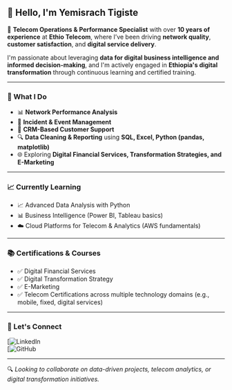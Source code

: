 ## 👋 Hello, I'm Yemisrach Tigiste

📡 **Telecom Operations & Performance Specialist** with over **10 years of experience** at **Ethio Telecom**, where I’ve been driving **network quality**, **customer satisfaction**, and **digital service delivery**.

I'm passionate about leveraging **data for digital business intelligence and informed decision-making**, and I'm actively engaged in **Ethiopia's digital transformation** through continuous learning and certified training.

---

### 🧠 What I Do

- 📊 **Network Performance Analysis**  
- 🚨 **Incident & Event Management**  
- 💬 **CRM-Based Customer Support**  
- 🔍 **Data Cleaning & Reporting** using **SQL, Excel, Python (pandas, matplotlib)**  
- 🌐 Exploring **Digital Financial Services, Transformation Strategies, and E-Marketing**

---

### 📈 Currently Learning

- 📈 Advanced Data Analysis with Python  
- 📊 Business Intelligence (Power BI, Tableau basics)  
- ☁️ Cloud Platforms for Telecom & Analytics (AWS fundamentals)

---

### 📚 Certifications & Courses

- ✅ Digital Financial Services  
- ✅ Digital Transformation Strategy  
- ✅ E-Marketing  
- ✅ Telecom Certifications across multiple technology domains (e.g., mobile, fixed, digital services)

---

### 🤝 Let's Connect

[![LinkedIn](https://www.linkedin.com/in/yemisrach-tigiste)  
[![GitHub](https://github.com/YemisrachG)

---

🔍 *Looking to collaborate on data-driven projects, telecom analytics, or digital transformation initiatives.*

